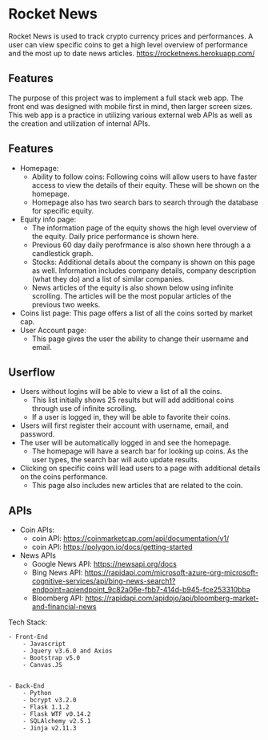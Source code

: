 **Rocket News** 
=====================================

Rocket News is used to track crypto currency prices and performances. A user can view specific coins to get a high level overview of performance and the most up to date news articles.
https://rocketnews.herokuapp.com/

**Features**
---------------
The purpose of this project was to implement a full stack web app. The front end was designed with mobile first in mind, then larger screen sizes. This web app is a practice in utilizing various external web APIs as well as the creation and utilization of internal APIs. 

**Features**
---------------
- Homepage:
    - Ability to follow coins: Following coins will allow users to have faster access to view the details of their equity. These will be shown on the homepage.
    - Homepage also has two search bars to search through the database for specific equity. 
- Equity info page:
    - The information page of the equity shows the high level overview of the equity. Daily price performance is shown here.
    - Previous 60 day daily perofrmance is also shown here through a a candlestick graph.
    - Stocks: Additional details about the company is shown on this page as well. Information includes company details, company description (what they do) and a list of similar companies.
    - News articles of the equity is also shown below using infinite scrolling. The articles will be the most popular articles of the previous two weeks.
- Coins list page: This page offers a list of all the coins sorted by market cap.
- User Account page:
    - This page gives the user the ability to change their username and email.

**Userflow**
---------------
- Users without logins will be able to view a list of all the coins. 
    - This list initially shows 25 results but will add additional coins through use of infinite scrolling.
    - If a user is logged in, they will be able to favorite their coins.
- Users will first register their account with username, email, and password.
- The user will be automatically logged in and see the homepage.
    - The homepage will have a search bar for looking up coins. As the user types, the search bar will auto update results.
- Clicking on specific coins will lead users to a page with additional details on the coins performance.
    - This page also includes new articles that are related to the coin.


**APIs**
---------------
- Coin APIs:
    - coin API: https://coinmarketcap.com/api/documentation/v1/
    - coin API: https://polygon.io/docs/getting-started 
- News APIs
    - Google News API: https://newsapi.org/docs
    - Bing News API: https://rapidapi.com/microsoft-azure-org-microsoft-cognitive-services/api/bing-news-search1?endpoint=apiendpoint_9c82a06e-fbb7-414d-b945-fce253310bba
    - Bloomberg API: https://rapidapi.com/apidojo/api/bloomberg-market-and-financial-news

Tech Stack:

    - Front-End
        - Javascript
        - Jquery v3.6.0 and Axios
        - Bootstrap v5.0
        - Canvas.JS


    - Back-End
        - Python 
        - bcrypt v3.2.0
        - Flask 1.1.2
        - Flask WTF v0.14.2
        - SQLAlchemy v2.5.1
        - Jinja v2.11.3

